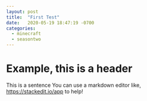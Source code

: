 ```yaml
---
layout: post
title:  "First Test"
date:   2020-05-19 18:47:19 -0700
categories:
  - minecraft
  - seasontwo
---
```


# Example, this is a header
This is a sentence
You can use a markdown editor like, https://stackedit.io/app to help!